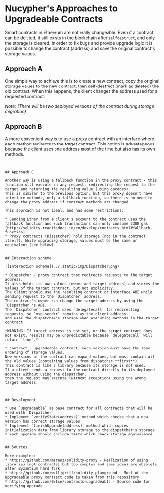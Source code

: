 # Nucypher's Approaches to Upgradeable Contracts

Smart contracts in Ethereum are not really changeable.
Even if a contract can be deleted, it still exists in the blockchain after `selfdestruct`, and only the storage is cleared.
In order to fix bugs and provide upgrade logic it is possible to change the contract (address) and save the original contract's storage values.


## Approach A

One simple way to achieve this is to create a new contract, copy the original storage values to the new contract, then self-destruct (mark as deleted) the old contract.
When this happens, the client changes the address used for a requested contract.

*Note: (There will be two deployed versions of the contract during storage migration)*


## Approach B

A more convenient way is to use a proxy contract with an interface where each method redirects to the *target* contract.
This option is advantageous because the client uses one address most of the time but also has its own methods.

``` important:: If updates to the proxy contract's methods are made, then the client will need to change proxy address also.


## Approach C

Another way is using a fallback function in the proxy contract - this function will execute on any request, redirecting the request to the target and returning the resulting value (using opcodes).
This is similar to the previous option, but this proxy doesn't have interface methods, only a fallback function, so there is no need to change the proxy address if contract methods are changed.

This approach is not ideal, and has some restrictions:

* Sending Ether from a client's account to the contract uses the fallback function and such transactions can only consume 2300 gas (http://solidity.readthedocs.io/en/develop/contracts.html#fallback-function)
* Proxy contracts (Dispatcher) hold storage (not in the contract itself). While upgrading storage, values must be the same or equivalent (see below).


## Interaction scheme

![Interaction scheme](../.static/img/Dispatcher.png)

* Dispatcher - proxy contract that redirects requests to the target address.
It also holds its own values (owner and target address) and stores the values of the target contract, but not explicitly.
The client should use the resulting contract or interface ABI while sending request to the `Dispatcher` address.
The contract's owner can change the target address by using the `Dispatcher`'s ABI.
The `Dispatcher` contract uses `delegatecall` for redirecting requests, so `msg.sender` remains as the client address
and uses the dispatcher's storage when executing methods in the target contract.

*WARNING: If target address is not set, or the target contract does not exist, results may be unpredictable because `delegatecall` will return `true`.*

* Contract - upgradeable contract, each version must have the same ordering of storage values.
New versions of the contract can expand values, but must contain all the old values (containing values from dispatcher **first**).
This contract is like a library because its storage is not used.
If a client sends a request to the contract directly to its deployed address without using the dispatcher,
then the request may execute (without exception) using the wrong target address.



## Development

* Use `Upgradeable` as base contract for all contracts that will be used with `Dispatcher`
* Implement `verifyState(address)` method which checks that a new version has correct storage values
* Implement `finishUpgrade(address)` method which copies initialization data from library storage to the dispatcher's storage
* Each upgrade should include tests which check storage equivalence


## Sources

More examples:
* https://github.com/maraoz/solidity-proxy - Realization of using libraries (not contracts) but too complex and some ideas are obsolete after Byzantium hard fork
* https://github.com/willjgriff/solidity-playground - Most of the upgradeable proxy contract code is taken from this repository
* https://github.com/0v1se/contracts-upgradeable - Source code for verifying upgrade
